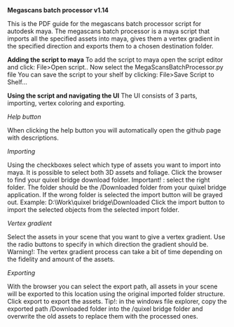 
**Megascans batch processor v1.14**

This is the PDF guide for the megascans batch processor script for autodesk maya.
The megascans batch processor is a maya script that imports all the specified assets into maya, gives them a vertex gradient in the specified direction and exports them to a chosen destination folder.
  
**Adding the script to maya**
To add the script to maya open the script editor and click:
File>Open script..
Now select the MegaScansBatchProcessor.py file
You can save the script to your shelf by clicking:
File>Save Script to Shelf…

**Using the script and navigating the UI**
The UI consists of 3 parts, importing, vertex coloring and exporting.


_Help button_

When clicking the help button you will automatically open the github page with descriptions.


_Importing_

Using the checkboxes select which type of assets you want to import into maya. It is possible to select both 3D assets and foliage.
Click the browser to find your quixel bridge download folder.
Important! : select the right folder. The folder should be the /Downloaded folder from your quixel bridge application. If the wrong folder is selected the import button will be grayed out.
Example:  D:\Work\quixel bridge\Downloaded
Click the import button to import the selected objects from the selected import folder.



_Vertex gradient_

Select the assets in your scene that you want to give a vertex gradient. Use the radio buttons to specify in which direction the gradient should be.
Warning!: The vertex gradient process can take a bit of time depending on the fidelity and amount of the assets. 



_Exporting_

With the browser you can select the export path, all assets in your scene will be exported to this location using the original imported folder structure. Click export to export the assets.
Tip!: in the windows file explorer, copy the exported path /Downloaded folder into the /quixel bridge folder and overwrite the old assets to replace them with the processed ones. 

